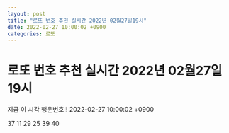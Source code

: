 ```yaml
---
layout: post
title: "로또 번호 추천 실시간 2022년 02월27일19시"
date: 2022-02-27 10:00:02 +0900
categories: 로또
---
```


# 로또 번호 추천 실시간 2022년 02월27일19시

지금 이 시각 행운번호!! 2022-02-27 10:00:02 +0900

 37  11  29  25  39  40 

